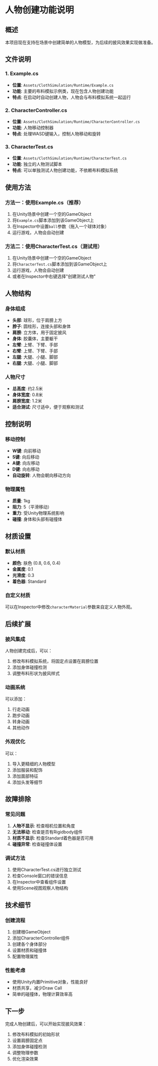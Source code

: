 # 人物创建功能说明

## 概述
本项目现在支持在场景中创建简单的人物模型，为后续的披风效果实现做准备。

## 文件说明

### 1. Example.cs
- **位置**: `Assets/ClothSimulation/Runtime/Example.cs`
- **功能**: 主要的布料模拟示例类，现在包含人物创建功能
- **特点**: 在启动时自动创建人物，人物会与布料模拟系统一起运行

### 2. CharacterController.cs
- **位置**: `Assets/ClothSimulation/Runtime/CharacterController.cs`
- **功能**: 人物移动控制器
- **特点**: 处理WASD键输入，控制人物移动和旋转

### 3. CharacterTest.cs
- **位置**: `Assets/ClothSimulation/Runtime/CharacterTest.cs`
- **功能**: 独立的人物测试脚本
- **特点**: 可以单独测试人物创建功能，不依赖布料模拟系统

## 使用方法

### 方法一：使用Example.cs（推荐）
1. 在Unity场景中创建一个空的GameObject
2. 将`Example.cs`脚本添加到该GameObject上
3. 在Inspector中设置`ball`参数（拖入一个球体对象）
4. 运行游戏，人物会自动创建

### 方法二：使用CharacterTest.cs（测试用）
1. 在Unity场景中创建一个空的GameObject
2. 将`CharacterTest.cs`脚本添加到该GameObject上
3. 运行游戏，人物会自动创建
4. 或者在Inspector中右键选择"创建测试人物"

## 人物结构

### 身体组成
- **头部**: 球形，位于肩膀上方
- **脖子**: 圆柱形，连接头部和身体
- **肩膀**: 立方体，用于固定披风
- **身体**: 胶囊体，主要躯干
- **左臂**: 上臂、下臂、手部
- **右臂**: 上臂、下臂、手部
- **左腿**: 大腿、小腿、脚部
- **右腿**: 大腿、小腿、脚部

### 人物尺寸
- **总高度**: 约2.5米
- **身体宽度**: 0.8米
- **肩膀宽度**: 1.2米
- **适合测试**: 尺寸适中，便于观察和测试

## 控制说明

### 移动控制
- **W键**: 向前移动
- **S键**: 向后移动
- **A键**: 向左移动
- **D键**: 向右移动
- **自动旋转**: 人物会朝向移动方向

### 物理属性
- **质量**: 1kg
- **阻力**: 5（平滑移动）
- **重力**: 受Unity物理系统影响
- **碰撞**: 身体和头部有碰撞体

## 材质设置

### 默认材质
- **颜色**: 肤色 (0.8, 0.6, 0.4)
- **金属度**: 0.1
- **光滑度**: 0.3
- **着色器**: Standard

### 自定义材质
可以在Inspector中修改`characterMaterial`参数来自定义人物外观。

## 后续扩展

### 披风集成
人物创建完成后，可以：
1. 修改布料模拟系统，将固定点设置在肩膀位置
2. 添加身体碰撞检测
3. 调整布料形状为披风样式

### 动画系统
可以添加：
1. 行走动画
2. 跑步动画
3. 转身动画
4. 其他动作

### 外观优化
可以：
1. 导入更精细的人物模型
2. 添加服装和配饰
3. 添加面部特征
4. 添加头发等细节

## 故障排除

### 常见问题
1. **人物不显示**: 检查相机位置和角度
2. **无法移动**: 检查是否有Rigidbody组件
3. **材质不显示**: 检查Standard着色器是否可用
4. **碰撞异常**: 检查碰撞体设置

### 调试方法
1. 使用CharacterTest.cs进行独立测试
2. 检查Console窗口的错误信息
3. 在Inspector中查看组件设置
4. 使用Scene视图观察人物结构

## 技术细节

### 创建流程
1. 创建根GameObject
2. 添加CharacterController组件
3. 创建各个身体部分
4. 设置材质和碰撞体
5. 配置物理属性

### 性能考虑
- 使用Unity内置Primitive对象，性能良好
- 材质共享，减少Draw Call
- 简单的碰撞体，物理计算效率高

## 下一步
完成人物创建后，可以开始实现披风效果：
1. 修改布料模拟的初始形状
2. 设置肩膀固定点
3. 添加身体碰撞检测
4. 调整物理参数
5. 优化渲染效果
